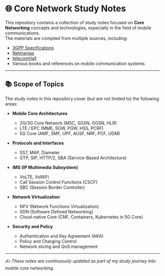 # 🌐 Core Network Study Notes

This repository contains a collection of study notes focused on **Core Networking** concepts and technologies, especially in the field of mobile communications.  
The materials are compiled from multiple sources, including:

- [3GPP Specifications](https://www.3gpp.org/)
- [Netmanias](https://www.netmanias.com/)
- [telecomHall](https://www.telecomhall.net/)
- Various books and references on mobile communication systems

---

## 📚 Scope of Topics

The study notes in this repository cover (but are not limited to) the following areas:

- **Mobile Core Architectures**
  - 2G/3G Core Network (MSC, SGSN, GGSN, HLR)
  - LTE / EPC (MME, SGW, PGW, HSS, PCRF)
  - 5G Core (AMF, SMF, UPF, AUSF, NRF, PCF, UDM)

- **Protocols and Interfaces**
  - SS7, MAP, Diameter
  - GTP, SIP, HTTP/2, SBA (Service-Based Architecture)

- **IMS (IP Multimedia Subsystem)**
  - VoLTE, VoWiFi
  - Call Session Control Functions (CSCF)
  - SBC (Session Border Controller)

- **Network Virtualization**
  - NFV (Network Functions Virtualization)
  - SDN (Software Defined Networking)
  - Cloud-native Core (CNF, Containers, Kubernetes in 5G Core)

- **Security and Policy**
  - Authentication and Key Agreement (AKA)
  - Policy and Charging Control
  - Network slicing and QoS management

---

✍️ *These notes are continuously updated as part of my study journey into mobile core networking.*
